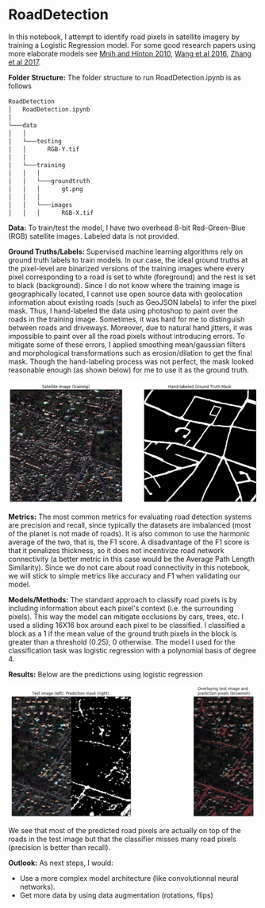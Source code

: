 # RoadDetection

In this notebook, I attempt to identify road pixels in satellite imagery by training a Logistic Regression model. For some good research papers using more elaborate models see [Mnih and Hinton 2010](http://www.cs.toronto.edu/~fritz/absps/road_detection.pdf), [Wang et al 2016](http://www.mdpi.com/2220-9964/5/7/114/htm#B4-ijgi-05-00114), [Zhang et al 2017](https://arxiv.org/pdf/1711.10684.pdf).  

**Folder Structure:** The folder structure to run RoadDetection.ipynb is as follows
```
RoadDetection
│   RoadDetection.ipynb
│
└───data
│   │   
│   └───testing
│   │      RGB-Y.tif
│   │
│   └───training
│   │   │
│   │   └───groundtruth
│   │   │      gt.png
│   │   │   
│   │   └───images
│   │   │      RGB-X.tif

```

**Data:** To train/test the model, I have two overhead 8-bit Red-Green-Blue (RGB) satellite images. Labeled data is not provided.

**Ground Truths/Labels:** Supervised machine learning algorithms rely on ground truth labels to train models. In our case, the ideal ground truths at the pixel-level are binarized versions of the training images where every pixel corresponding to a road is set to white (foreground) and the rest is set to black (background). Since I do not know where the training image is geographically located, I cannot use open source data with geolocation information about existing roads (such as GeoJSON labels) to infer the pixel mask. Thus, I hand-labeled the data using photoshop to paint over the roads in the training image. Sometimes, it was hard for me to distinguish between roads and driveways. Moreover, due to natural hand jitters, it was impossible to paint over all the road pixels without introducing errors. To mitigate some of these errors, I applied smoothing mean/gaussian filters and morphological transformations such as erosion/dilation to get the final mask. Though the hand-labeling process was not perfect, the mask looked reasonable enough (as shown below) for me to use it as the ground truth.

![alt text](results/handlabeling.jpg "label")

**Metrics:** The most common metrics for evaluating road detection systems are precision and
recall, since typically the datasets are imbalanced (most of the planet is not made of roads). It is also common to use the harmonic average of the two, that is, the F1 score. A disadvantage of the F1 score is that it penalizes thickness, so it does not incentivize road network connectivity (a better metric in this case would be the Average Path Length Similarity). Since we do not care about road connectivity in this notebook, we will stick to simple metrics like accuracy and F1 when validating our model.   

**Models/Methods:** The standard approach to classify road pixels is by including information about each pixel's context (i.e. the surrounding pixels). This way the model can mitigate occlusions by cars, trees, etc. I used a sliding 16X16 box around each pixel to be classified. I classified a block as a 1 if the mean value of the ground truth pixels in the block is greater than a threshold (0.25), 0 otherwise. The model I used for the classification task was logistic regression with a polynomial basis of degree 4.

**Results:** Below are the predictions using logistic regression

![alt text](results/results.jpg "label")

We see that most of the predicted road pixels are actually on top of the roads in the test image but that the classifier misses many road pixels (precision is better than recall).  

**Outlook:** As next steps, I would: 
* Use a more complex model architecture (like convolutionnal neural networks).
* Get more data by using data augmentation (rotations, flips)
